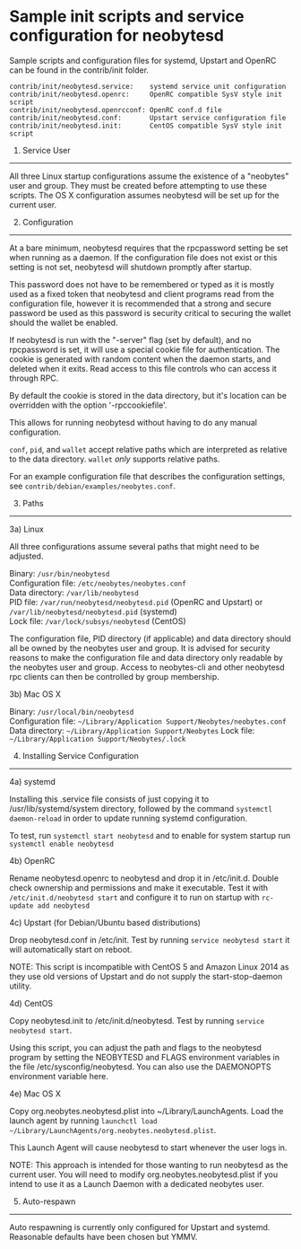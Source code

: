 Sample init scripts and service configuration for neobytesd
==========================================================

Sample scripts and configuration files for systemd, Upstart and OpenRC
can be found in the contrib/init folder.

    contrib/init/neobytesd.service:    systemd service unit configuration
    contrib/init/neobytesd.openrc:     OpenRC compatible SysV style init script
    contrib/init/neobytesd.openrcconf: OpenRC conf.d file
    contrib/init/neobytesd.conf:       Upstart service configuration file
    contrib/init/neobytesd.init:       CentOS compatible SysV style init script

1. Service User
---------------------------------

All three Linux startup configurations assume the existence of a "neobytes" user
and group.  They must be created before attempting to use these scripts.
The OS X configuration assumes neobytesd will be set up for the current user.

2. Configuration
---------------------------------

At a bare minimum, neobytesd requires that the rpcpassword setting be set
when running as a daemon.  If the configuration file does not exist or this
setting is not set, neobytesd will shutdown promptly after startup.

This password does not have to be remembered or typed as it is mostly used
as a fixed token that neobytesd and client programs read from the configuration
file, however it is recommended that a strong and secure password be used
as this password is security critical to securing the wallet should the
wallet be enabled.

If neobytesd is run with the "-server" flag (set by default), and no rpcpassword is set,
it will use a special cookie file for authentication. The cookie is generated with random
content when the daemon starts, and deleted when it exits. Read access to this file
controls who can access it through RPC.

By default the cookie is stored in the data directory, but it's location can be overridden
with the option '-rpccookiefile'.

This allows for running neobytesd without having to do any manual configuration.

`conf`, `pid`, and `wallet` accept relative paths which are interpreted as
relative to the data directory. `wallet` *only* supports relative paths.

For an example configuration file that describes the configuration settings,
see `contrib/debian/examples/neobytes.conf`.

3. Paths
---------------------------------

3a) Linux

All three configurations assume several paths that might need to be adjusted.

Binary:              `/usr/bin/neobytesd`  
Configuration file:  `/etc/neobytes/neobytes.conf`  
Data directory:      `/var/lib/neobytesd`  
PID file:            `/var/run/neobytesd/neobytesd.pid` (OpenRC and Upstart) or `/var/lib/neobytesd/neobytesd.pid` (systemd)  
Lock file:           `/var/lock/subsys/neobytesd` (CentOS)  

The configuration file, PID directory (if applicable) and data directory
should all be owned by the neobytes user and group.  It is advised for security
reasons to make the configuration file and data directory only readable by the
neobytes user and group.  Access to neobytes-cli and other neobytesd rpc clients
can then be controlled by group membership.

3b) Mac OS X

Binary:              `/usr/local/bin/neobytesd`  
Configuration file:  `~/Library/Application Support/Neobytes/neobytes.conf`  
Data directory:      `~/Library/Application Support/Neobytes`
Lock file:           `~/Library/Application Support/Neobytes/.lock`

4. Installing Service Configuration
-----------------------------------

4a) systemd

Installing this .service file consists of just copying it to
/usr/lib/systemd/system directory, followed by the command
`systemctl daemon-reload` in order to update running systemd configuration.

To test, run `systemctl start neobytesd` and to enable for system startup run
`systemctl enable neobytesd`

4b) OpenRC

Rename neobytesd.openrc to neobytesd and drop it in /etc/init.d.  Double
check ownership and permissions and make it executable.  Test it with
`/etc/init.d/neobytesd start` and configure it to run on startup with
`rc-update add neobytesd`

4c) Upstart (for Debian/Ubuntu based distributions)

Drop neobytesd.conf in /etc/init.  Test by running `service neobytesd start`
it will automatically start on reboot.

NOTE: This script is incompatible with CentOS 5 and Amazon Linux 2014 as they
use old versions of Upstart and do not supply the start-stop-daemon utility.

4d) CentOS

Copy neobytesd.init to /etc/init.d/neobytesd. Test by running `service neobytesd start`.

Using this script, you can adjust the path and flags to the neobytesd program by
setting the NEOBYTESD and FLAGS environment variables in the file
/etc/sysconfig/neobytesd. You can also use the DAEMONOPTS environment variable here.

4e) Mac OS X

Copy org.neobytes.neobytesd.plist into ~/Library/LaunchAgents. Load the launch agent by
running `launchctl load ~/Library/LaunchAgents/org.neobytes.neobytesd.plist`.

This Launch Agent will cause neobytesd to start whenever the user logs in.

NOTE: This approach is intended for those wanting to run neobytesd as the current user.
You will need to modify org.neobytes.neobytesd.plist if you intend to use it as a
Launch Daemon with a dedicated neobytes user.

5. Auto-respawn
-----------------------------------

Auto respawning is currently only configured for Upstart and systemd.
Reasonable defaults have been chosen but YMMV.
